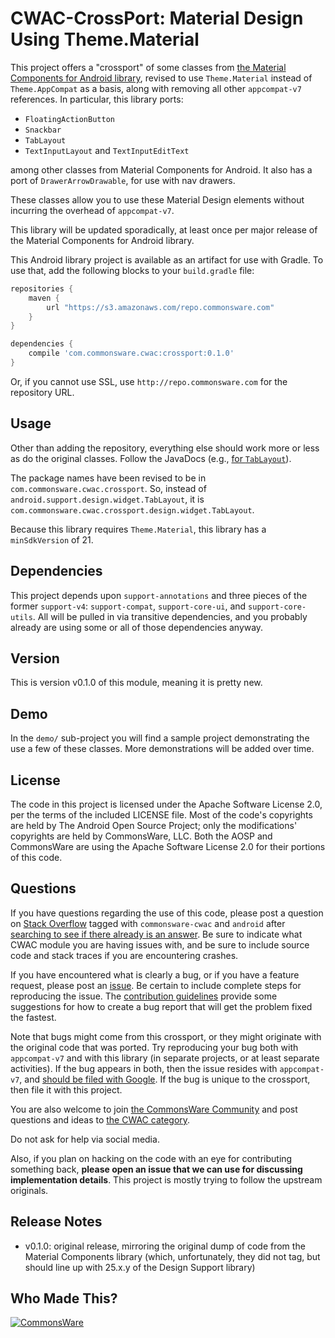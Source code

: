 CWAC-CrossPort: Material Design Using Theme.Material
====================================================

This project offers a "crossport" of some classes from
[the Material Components for Android library](https://github.com/material-components/material-components-android),
revised to use `Theme.Material` instead of `Theme.AppCompat` as 
a basis, along with removing all other `appcompat-v7` references.
In particular, this library ports:

- `FloatingActionButton`
- `Snackbar`
- `TabLayout`
- `TextInputLayout` and `TextInputEditText`

among other classes from Material Components for Android. It also has a port
of `DrawerArrowDrawable`, for use with nav drawers.

These classes allow you to use these Material Design elements without incurring
the overhead of `appcompat-v7`.

This library will be updated sporadically, at least once per major
release of the Material Components for Android library.

This Android library project is 
available as an artifact for use with Gradle. To use that, add the following
blocks to your `build.gradle` file:

```groovy
repositories {
    maven {
        url "https://s3.amazonaws.com/repo.commonsware.com"
    }
}

dependencies {
    compile 'com.commonsware.cwac:crossport:0.1.0'
}
```

Or, if you cannot use SSL, use `http://repo.commonsware.com` for the repository
URL.

Usage
-----
Other than adding the repository, everything else should work more or less
as do the original classes. Follow the JavaDocs (e.g.,
[for `TabLayout`](https://developer.android.com/reference/android/support/design/widget/TabLayout.html)).

The package names have been revised to be in `com.commonsware.cwac.crossport`.
So, instead of `android.support.design.widget.TabLayout`, it is
`com.commonsware.cwac.crossport.design.widget.TabLayout`.

Because this library requires `Theme.Material`, this library has a `minSdkVersion` of 21.

Dependencies
------------
This project depends upon `support-annotations` and three pieces of the
former `support-v4`: `support-compat`, `support-core-ui`, and `support-core-utils`.
All will be pulled in via transitive dependencies, and you probably already are
using some or all of those dependencies anyway.

Version
-------
This is version v0.1.0 of this module, meaning it is pretty new.

Demo
----
In the `demo/` sub-project you will find a sample project demonstrating the use
a few of these classes. More demonstrations will be added over time.

License
-------
The code in this project is licensed under the Apache
Software License 2.0, per the terms of the included LICENSE
file. Most of the code's copyrights are held by The Android Open Source Project;
only the modifications' copyrights are held by CommonsWare, LLC. Both the AOSP
and CommonsWare are using the Apache Software License 2.0 for their portions
of this code.

Questions
---------
If you have questions regarding the use of this code, please post a question
on [Stack Overflow](http://stackoverflow.com/questions/ask) tagged with
`commonsware-cwac` and `android` after [searching to see if there already is an answer](https://stackoverflow.com/search?q=[commonsware-cwac]+streamprovider). Be sure to indicate
what CWAC module you are having issues with, and be sure to include source code 
and stack traces if you are encountering crashes.

If you have encountered what is clearly a bug, or if you have a feature request,
please post an [issue](https://github.com/commonsguy/cwac-crossport/issues).
Be certain to include complete steps for reproducing the issue.
The [contribution guidelines](CONTRIBUTING.md)
provide some suggestions for how to create a bug report that will get
the problem fixed the fastest.

Note that bugs might come from this crossport, or they might originate with
the original code that was ported. Try reproducing your bug both with
`appcompat-v7` and with this library (in separate projects, or at least
separate activities). If the bug appears in both, then the issue resides
with `appcompat-v7`, and [should be filed with Google](http://b.android.com).
If the bug is unique to the crossport, then file it with this project.

You are also welcome to join
[the CommonsWare Community](https://community.commonsware.com/)
and post questions
and ideas to [the CWAC category](https://community.commonsware.com/c/cwac).

Do not ask for help via social media.

Also, if you plan on hacking
on the code with an eye for contributing something back,
**please open an issue that we can use for discussing
implementation details**. This project is mostly trying to follow the
upstream originals.

Release Notes
-------------
- v0.1.0: original release, mirroring the original dump of code from the Material Components library (which, unfortunately, they did not tag, but should line up with 25.x.y of the Design Support library)

Who Made This?
--------------
<a href="http://commonsware.com">![CommonsWare](http://commonsware.com/images/logo.png)</a>

